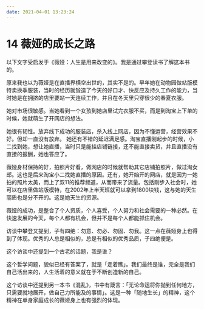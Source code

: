 ```yaml
---
date: 2021-04-01 13:23:24
---
```

# 14 薇娅的成长之路

以下文字受启发于《薇娅：人生是用来改变的》。我是通过攀登读书了解这本书的。

原来我也以为薇娅是在直播界横空出世的，其实不是的。早年她在动物园做站版模特卖换季服装，当时的经历就锻造了今天的好口才、快反应及持久工作的能力，当时她是在拥挤的店里要站一天连续工作，并且在冬天里只穿很少的春夏衣服。

她对市场很敏感。当她看到一个女孩到她店里试完衣服不买，而是到淘宝上下单的时候，她就萌生了开网店的想法。

她很有韧性。放弃线下成功的服装店，杀入线上网店，因为不懂运营，经营效果不好。但却一直没有放弃。
她还有不错的延迟满足感。淘宝直播刚起步的时候，小二找到她，想让她直播，当时只是能挂店铺链接，还不能直接卖货，并且直播没有直接的报酬，她也答应了。

薇娅身材保持的好，拍照片好看，做网店的时候就帮助其它店铺拍照片，做过淘女郎。这也是后来淘宝小二找她直播的原因。还有，她开始开的网店，就是因为一她拍的照片太美，而上了双11的推荐频道，从而带来了流量。包括刚步入社会时，她可以在店里做站版模特，在2002年上半天班就可以拿到1800块钱，这与她的天生丽质也是分不开的。这是她天生的资源。

薇娅的成功，是整合了个人资质，个人喜受，个人努力和社会需要的一种必然。在快速发展的今天，每个人都有机会，但并不是每个人都能抓住机会。

访谈中攀登又提到，子有四绝：勿意、勿必、勿固、勿我。这一点在薇娅身上也得到了体现。优秀的人总是相似的，总是有相似的优秀品质，子四绝便是。

这个访谈中还提到一个古老的话题，我是谁？

这个哲学问题，貌似已经有答案了，就是「走着瞧」。我们最终是谁，完全是我们自己活出来的，人生活着的意义就在于不断创造新的自己。

这个访谈中还提到另一本书《混乱》，书中有箴言：「无论命运将你抛到任何地方，只需要就地展开，做自己力所能及的事情」。这是一种「随地生长」的精神，这个精神在单身家庭成长的薇娅身上也有强烈的体现。
